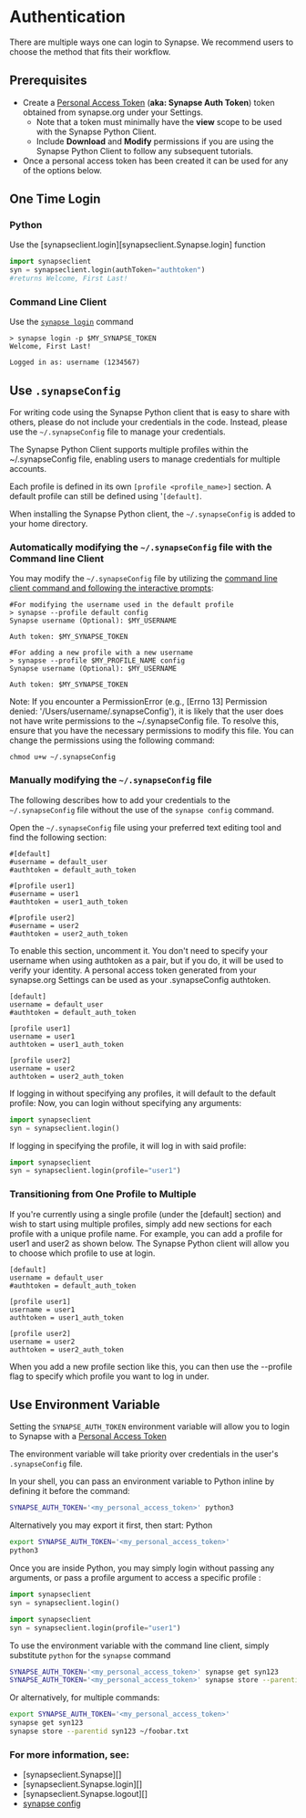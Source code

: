 # Authentication

There are multiple ways one can login to Synapse. We recommend users to choose the method that fits their workflow.

## Prerequisites

* Create a [Personal Access Token](https://help.synapse.org/docs/Managing-Your-Account.2055405596.html#ManagingYourAccount-PersonalAccessTokens) (**aka: Synapse Auth Token**) token obtained
from synapse.org under your Settings.
    * Note that a token must minimally have the **view** scope to be used with the Synapse Python Client.
    * Include **Download** and **Modify** permissions if you are using the Synapse Python Client to follow any subsequent tutorials.
* Once a personal access token has been created it can be used for any of the options below.

## One Time Login

### Python

Use the [synapseclient.login][synapseclient.Synapse.login] function

```python
import synapseclient
syn = synapseclient.login(authToken="authtoken")
#returns Welcome, First Last! 
```

### Command Line Client

Use the [`synapse login`](./command_line_client.md#login) command

<!-- termynal -->
```
> synapse login -p $MY_SYNAPSE_TOKEN
Welcome, First Last!

Logged in as: username (1234567)
```

## Use `.synapseConfig`

For writing code using the Synapse Python client that is easy to share with others, please do not include your credentials in the code. Instead, please use the `~/.synapseConfig` file to manage your credentials.

The Synapse Python Client supports multiple profiles within the ~/.synapseConfig file, enabling users to manage credentials for multiple accounts.

Each profile is defined in its own `[profile <profile_name>]` section. A default profile can still be defined using '`[default]`.

When installing the Synapse Python client, the `~/.synapseConfig` is added to your home directory.

### Automatically modifying the `~/.synapseConfig` file with the Command line Client
You may modify the `~/.synapseConfig` file by utilizing the [command line client command and following the interactive prompts](./command_line_client.md#config):

<!-- termynal -->
```
#For modifying the username used in the default profile
> synapse --profile default config
Synapse username (Optional): $MY_USERNAME

Auth token: $MY_SYNAPSE_TOKEN

#For adding a new profile with a new username
> synapse --profile $MY_PROFILE_NAME config
Synapse username (Optional): $MY_USERNAME

Auth token: $MY_SYNAPSE_TOKEN
```

Note: If you encounter a PermissionError 
(e.g., [Errno 13] Permission denied: '/Users/username/.synapseConfig'), it is likely that the user does not have write permissions to the ~/.synapseConfig file. 
To resolve this, ensure that you have the necessary permissions to modify this file. 
You can change the permissions using the following command:

<!-- termynal -->
```
chmod u+w ~/.synapseConfig
```


### Manually modifying the `~/.synapseConfig` file
The following describes how to add your credentials to the `~/.synapseConfig` file without the use of the `synapse config` command.

Open the `~/.synapseConfig` file using your preferred text editing tool and find the following section:

```
#[default]
#username = default_user
#authtoken = default_auth_token

#[profile user1]
#username = user1
#authtoken = user1_auth_token

#[profile user2]
#username = user2
#authtoken = user2_auth_token
```

To enable this section, uncomment it. You don't need to specify your username when using authtoken as a pair, but if you do, it will be used to verify your identity. A personal access token generated from your synapse.org Settings can be used as your .synapseConfig authtoken.
```
[default]
username = default_user
#authtoken = default_auth_token

[profile user1]
username = user1
authtoken = user1_auth_token

[profile user2]
username = user2
authtoken = user2_auth_token
```

If logging in without specifying any profiles, it will default to the default profile:
Now, you can login without specifying any arguments:

```python
import synapseclient
syn = synapseclient.login()
```

If logging in specifying the profile, it will log in with said profile:

```python
import synapseclient
syn = synapseclient.login(profile="user1")
```

### Transitioning from One Profile to Multiple

If you're currently using a single profile (under the [default] section) and wish to start using multiple profiles, 
simply add new sections for each profile with a unique profile name. For example, you can add a profile for user1 and user2 as shown below. 
The Synapse Python client will allow you to choose which profile to use at login.

```
[default]
username = default_user
#authtoken = default_auth_token

[profile user1]
username = user1
authtoken = user1_auth_token

[profile user2]
username = user2
authtoken = user2_auth_token
```

When you add a new profile section like this, you can then use the --profile flag to specify which profile you want to log in under.

## Use Environment Variable

Setting the `SYNAPSE_AUTH_TOKEN` environment variable will allow you to login to Synapse with a [Personal Access Token](https://help.synapse.org/docs/Managing-Your-Account.2055405596.html#ManagingYourAccount-PersonalAccessTokens)

The environment variable will take priority over credentials in the user's `.synapseConfig` file.

In your shell, you can pass an environment variable to Python inline by defining it before the command:

```bash
SYNAPSE_AUTH_TOKEN='<my_personal_access_token>' python3
```

Alternatively you may export it first, then start: Python

```bash
export SYNAPSE_AUTH_TOKEN='<my_personal_access_token>'
python3
```

Once you are inside Python, you may simply login without passing any arguments, or pass a profile argument to access a specific profile :

```python
import synapseclient
syn = synapseclient.login()

import synapseclient
syn = synapseclient.login(profile="user1")
```

To use the environment variable with the command line client, simply substitute `python` for the `synapse` command

```bash
SYNAPSE_AUTH_TOKEN='<my_personal_access_token>' synapse get syn123
SYNAPSE_AUTH_TOKEN='<my_personal_access_token>' synapse store --parentid syn123 ~/foobar.txt
```

Or alternatively, for multiple commands:

```bash
export SYNAPSE_AUTH_TOKEN='<my_personal_access_token>'
synapse get syn123
synapse store --parentid syn123 ~/foobar.txt
```

### For more information, see:

- [synapseclient.Synapse][]
- [synapseclient.Synapse.login][]
- [synapseclient.Synapse.logout][]
- [synapse config](./configuration.md)
